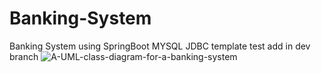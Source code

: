 # Banking-System
Banking System using SpringBoot MYSQL JDBC template
test add in dev branch
![A-UML-class-diagram-for-a-banking-system](https://github.com/mr-janakiraman/Banking-System/assets/139651085/46daedd1-e651-4ab4-b653-ea09addf72bf)
